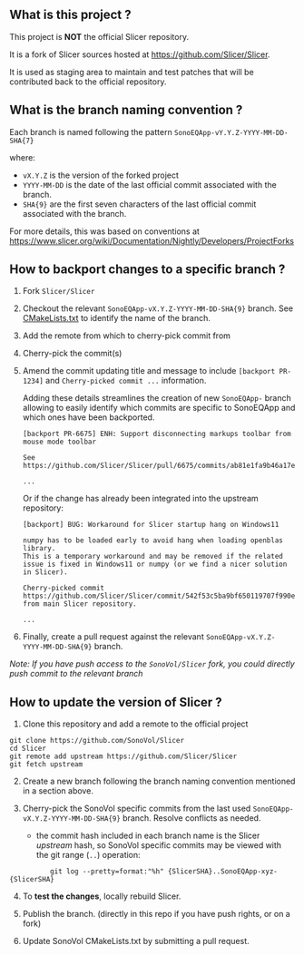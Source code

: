 What is this project ?
----------------------

This project is **NOT** the official Slicer repository.

It is a fork of Slicer sources hosted at https://github.com/Slicer/Slicer.

It is used as staging area to maintain and test patches that will be contributed back to the
official repository.


What is the branch naming convention ?
--------------------------------------

Each branch is named following the pattern `SonoEQApp-vY.Y.Z-YYYY-MM-DD-SHA{7}`

where:

* `vX.Y.Z` is the version of the forked project
* `YYYY-MM-DD` is the date of the last official commit associated with the branch.
* `SHA{9}` are the first seven characters of the last official commit associated with the branch.

For more details, this was based on conventions at https://www.slicer.org/wiki/Documentation/Nightly/Developers/ProjectForks


How to backport changes to a specific branch ?
----------------------------------------------

1. Fork `Slicer/Slicer`

2. Checkout the relevant `SonoEQApp-vX.Y.Z-YYYY-MM-DD-SHA{9}` branch. See [CMakeLists.txt](https://github.com/SonoVol/SonoEQApp/blob/master/CMakeLists.txt) to identify the name of the branch.

3. Add the remote from which to cherry-pick commit from

4. Cherry-pick the commit(s)

5. Amend the commit updating title and message to include `[backport PR-1234]` and `Cherry-picked commit ...` information.

    Adding these details streamlines the creation of new `SonoEQApp-` branch allowing to easily identify which commits are specific to SonoEQApp and which ones have been backported.

    ```
    [backport PR-6675] ENH: Support disconnecting markups toolbar from mouse mode toolbar

    See https://github.com/Slicer/Slicer/pull/6675/commits/ab81e1fa9b46a17e08fc4c10a0658ec9a06efe23

    ...
    ```

    Or if the change has already been integrated into the upstream repository:

    ```
    [backport] BUG: Workaround for Slicer startup hang on Windows11

    numpy has to be loaded early to avoid hang when loading openblas library.
    This is a temporary workaround and may be removed if the related issue is fixed in Windows11 or numpy (or we find a nicer solution in Slicer).

    Cherry-picked commit https://github.com/Slicer/Slicer/commit/542f53c5ba9bf650119707f990e36d74a6c8d36a from main Slicer repository.

    ...
    ```

6. Finally, create a pull request against the relevant `SonoEQApp-vX.Y.Z-YYYY-MM-DD-SHA{9}` branch.


_Note: If you have push access to the `SonoVol/Slicer` fork, you could directly push commit to the relevant branch_


How to update the version of Slicer ?
----------------------------------

1. Clone this repository and add a remote to the official project

```
git clone https://github.com/SonoVol/Slicer
cd Slicer
git remote add upstream https://github.com/Slicer/Slicer
git fetch upstream
```

2. Create a new branch following the branch naming convention mentioned in a section above.

3. Cherry-pick the SonoVol specific commits from the last used `SonoEQApp-vX.Y.Z-YYYY-MM-DD-SHA{9}` branch. Resolve conflicts as needed.

   - the commit hash included in each branch name is the Slicer *upstream* hash, so
     SonoVol specific commits may be viewed with the git range (`..`) operation:
```
          git log --pretty=format:"%h" {SlicerSHA}..SonoEQApp-xyz-{SlicerSHA}
```

4. To **test the changes**, locally rebuild Slicer.

5. Publish the branch. (directly in this repo if you have push rights, or on a fork)

6. Update SonoVol CMakeLists.txt by submitting a pull request.